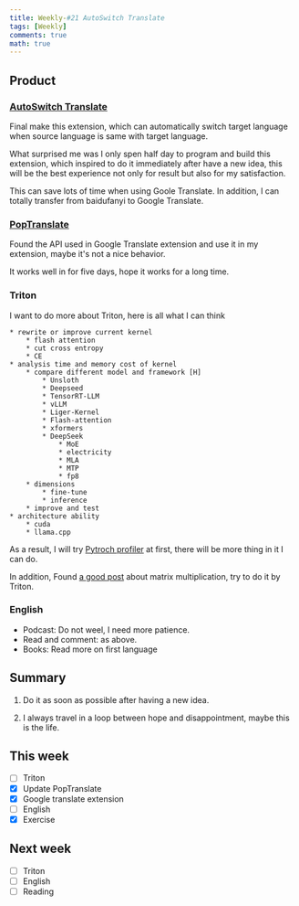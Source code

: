 ```yaml
---
title: Weekly-#21 AutoSwitch Translate
tags: [Weekly]
comments: true
math: true
---
```


## Product
### [AutoSwitch Translate](https://github.com/wa008/AutoSwitchTranslate)
Final make this extension, which can automatically switch target language when source language is same with target language. 

What surprised me was I only spen half day to program and build this extension, which inspired to do it immediately after have a new idea, this will be the best experience not only for result but also for my satisfaction. 

This can save lots of time when using Goole Translate. In addition, I can totally transfer from baidufanyi to Google Translate. 

### [PopTranslate](https://github.com/wa008/PopTranslate)
Found the API used in Google Translate extension and use it in my extension, maybe it's not a nice behavior. 

It works well in for five days, hope it works for a long time. 

### Triton
I want to do more about Triton, here is all what I can think
```
* rewrite or improve current kernel
    * flash attention
    * cut cross entropy 
    * CE
* analysis time and memory cost of kernel 
    * compare different model and framework [H]
        * Unsloth 
        * Deepseed
        * TensorRT-LLM
        * vLLM
        * Liger-Kernel 
        * Flash-attention 
        * xformers
        * DeepSeek
            * MoE
            * electricity 
            * MLA
            * MTP
            * fp8
    * dimensions
        * fine-tune 
        * inference 
    * improve and test 
* architecture ability
    * cuda 
    * llama.cpp
```
As a result, I will try [Pytroch profiler](https://pytorch.org/tutorials/recipes/recipes/profiler_recipe.html) at first, there will be more thing in it I can do. 

In addition, Found [a good post](https://salykova.github.io/sgemm-gpu) about matrix multiplication, try to do it by Triton.

### English
+ Podcast: Do not weel, I need more patience. 
+ Read and comment: as above. 
+ Books: Read more on first language

## Summary

1) Do it as soon as possible after having a new idea.

2) I always travel in a loop between hope and disappointment, maybe this is the life. 

## This week
- [ ] Triton
- [x] Update PopTranslate
- [x] Google translate extension
- [ ] English
- [x] Exercise

## Next week
- [ ] Triton
- [ ] English
- [ ] Reading